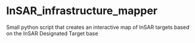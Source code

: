 # InSAR_infrastructure_mapper
Small python script that creates an interactive map of InSAR targets based on the InSAR Designated Target base
